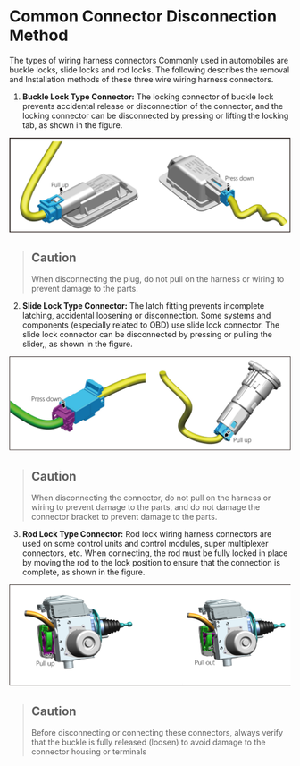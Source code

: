 # Common Connector Disconnection Method

The types of wiring harness connectors Commonly used in automobiles are buckle locks, slide locks and rod locks. The following describes the removal and Installation methods of these three wire wiring harness connectors.

1. **Buckle Lock Type Connector:** The locking connector of buckle lock prevents accidental release or disconnection of the connector, and the locking connector can be disconnected by pressing or lifting the locking tab, as shown in the figure.

![](images/G051849.png)
> ## Caution
> When disconnecting the plug, do not pull on the harness or wiring to prevent damage to the parts.

2. **Slide Lock Type Connector:** The latch fitting prevents incomplete latching, accidental loosening or disconnection. Some systems and components (especially related to OBD) use slide lock connector. The slide lock connector can be disconnected by pressing or pulling the slider,, as shown in the figure.

![](images/G051850.png)
> ## Caution
> When disconnecting the connector, do not pull on the harness or wiring to prevent damage to the parts, and do not damage the connector bracket to prevent damage to the parts.

3. **Rod Lock Type Connector:** Rod lock wiring harness connectors are used on some control units and control modules, super multiplexer connectors, etc. When connecting, the rod must be fully locked in place by moving the rod to the lock position to ensure that the connection is complete, as shown in the figure.

![](images/G051851.png)
> ## Caution
> Before disconnecting or connecting these connectors, always verify that the buckle is fully released (loosen) to avoid damage to the connector housing or terminals
